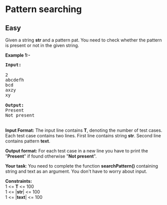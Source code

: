 # Pattern searching
## Easy
<div class="problems_problem_content__Xm_eO"><p>Given a string <strong>str</strong> and a pattern pat. You need to check whether the pattern is present or not in the given string.&nbsp;</p>

<p><strong>Example 1:-</strong></p>

<pre><strong>Input:</strong>

2
abcdefh
bcd
axzy
xy

<strong>Output:</strong>
Present
Not present</pre>

<p><br>
<strong>Input Format:</strong> The input line contains <strong>T</strong>, denoting the number of test cases. Each test case contains two lines. First line contains string <strong>str</strong>. Second line contains pattern <strong>text</strong>.</p>

<p><strong>Output format:</strong> For each test case in a new line you have to print the "<strong>Present</strong>" if found otherwise "<strong>Not present</strong>".</p>

<p><strong>Your&nbsp;task</strong>: You need to complete the function <strong>searchPattern()</strong> containing string and text as an argument. You don't have to worry about input.&nbsp;</p>

<p><strong>Constraints:</strong><br>
1 &lt;= <strong>T </strong>&lt;= 100<br>
1 &lt;= |<strong>str</strong>| &lt;= 100<br>
1 &lt;= |<strong>text</strong>| &lt;= 100</p>
</div>
